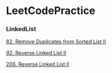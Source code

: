 # LeetCodePractice

### LinkedList

[82. Remove Duplicates from Sorted List II](LinkedList/82%20Remove%20Duplicates%20from%20Sorted%20List%20II%20.md)

[92. Reverse Linked List II](LinkedList/92%20Reverse%20Linked%20List%20II%20.md)

[206. Reverse Linked List II](LinkedList/206%20Reverse%20Linked%20List%20.md)

